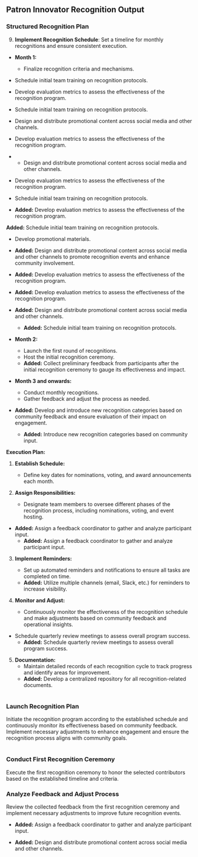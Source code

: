 ## Patron Innovator Recognition Output

### Structured Recognition Plan


9. **Implement Recognition Schedule**: Set a timeline for monthly recognitions and ensure consistent execution.



- **Month 1:**
  - Finalize recognition criteria and mechanisms.
- Schedule initial team training on recognition protocols.

- Develop evaluation metrics to assess the effectiveness of the recognition program.


- Schedule initial team training on recognition protocols.
- Design and distribute promotional content across social media and other channels.
- Develop evaluation metrics to assess the effectiveness of the recognition program.
- - Design and distribute promotional content across social media and other channels.
  


- Develop evaluation metrics to assess the effectiveness of the recognition program.
- Schedule initial team training on recognition protocols.
- **Added:** Develop evaluation metrics to assess the effectiveness of the recognition program.

**Added:** Schedule initial team training on recognition protocols.
  - Develop promotional materials.
- **Added:** Design and distribute promotional content across social media and other channels to promote recognition events and enhance community involvement.
- **Added:** Develop evaluation metrics to assess the effectiveness of the recognition program.
- **Added:** Develop evaluation metrics to assess the effectiveness of the recognition program.
- **Added:** Design and distribute promotional content across social media and other channels.
  - **Added:** Schedule initial team training on recognition protocols.

- **Month 2:**
  - Launch the first round of recognitions.
  - Host the initial recognition ceremony.
  - **Added:** Collect preliminary feedback from participants after the initial recognition ceremony to gauge its effectiveness and impact.

- **Month 3 and onwards:**
  - Conduct monthly recognitions.
  - Gather feedback and adjust the process as needed.
- **Added:** Develop and introduce new recognition categories based on community feedback and ensure evaluation of their impact on engagement.
  - **Added:** Introduce new recognition categories based on community input.

**Execution Plan:**

1. **Establish Schedule:**
   - Define key dates for nominations, voting, and award announcements each month.
   
2. **Assign Responsibilities:**
   - Designate team members to oversee different phases of the recognition process, including nominations, voting, and event hosting.

- **Added:** Assign a feedback coordinator to gather and analyze participant input.
   - **Added:** Assign a feedback coordinator to gather and analyze participant input.
   
3. **Implement Reminders:**
   - Set up automated reminders and notifications to ensure all tasks are completed on time.
   - **Added:** Utilize multiple channels (email, Slack, etc.) for reminders to increase visibility.
   
4. **Monitor and Adjust:**
   - Continuously monitor the effectiveness of the recognition schedule and make adjustments based on community feedback and operational insights.
- Schedule quarterly review meetings to assess overall program success.
   - **Added:** Schedule quarterly review meetings to assess overall program success.
   
5. **Documentation:**
   - Maintain detailed records of each recognition cycle to track progress and identify areas for improvement.
   - **Added:** Develop a centralized repository for all recognition-related documents.

#

### Launch Recognition Plan

Initiate the recognition program according to the established schedule and continuously monitor its effectiveness based on community feedback. Implement necessary adjustments to enhance engagement and ensure the recognition process aligns with community goals.









#

### Conduct First Recognition Ceremony

Execute the first recognition ceremony to honor the selected contributors based on the established timeline and criteria.

### Analyze Feedback and Adjust Process
Review the collected feedback from the first recognition ceremony and implement necessary adjustments to improve future recognition events.

- **Added:** Assign a feedback coordinator to gather and analyze participant input.

- **Added:** Design and distribute promotional content across social media and other channels.

